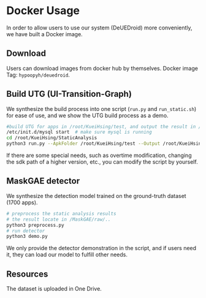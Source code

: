 # Docker Usage
In order to allow users to use our system (DeUEDroid) more conveniently, we have built a Docker image.

## Download
Users can download images from docker hub by themselves. Docker image Tag: `hypoopyh/deuedroid`. 

## Build UTG (UI-Transition-Graph)
We synthesize the build process into one script (`run.py` and `run_static.sh`) for ease of use, and we show the UTG build process as a demo.

```bash
#build UTG for apps in /root/KueiHsing/test, and output the result in /root/KueiHsing/output
/etc/init.d/mysql start  # make sure mysql is running
cd /root/KueiHsing/StaticAnalysis
python3 run.py --ApkFolder /root/KueiHsing/test --Output /root/KueiHsing/output # run UTG builder 
```

If there are some special needs, such as overtime modification, changing the sdk path of a higher version, etc., you can modify the script by yourself.

## MaskGAE detector
We synthesize the detection model trained on the ground-truth dataset (1700 apps). 

```bash
# preprocess the static analysis results
# the result locate in /MaskGAE/raw/..
python3 preprocess.py
# run detector 
python3 demo.py
```
We only provide the detector demonstration in the script, and if users need it, they can load our model to fulfill other needs. 

## Resources
The dataset is uploaded in One Drive. 
